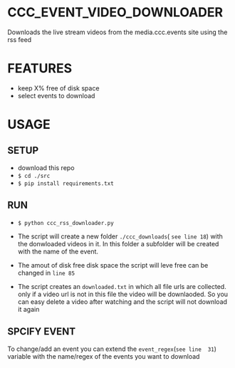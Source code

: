 # CCC_EVENT_VIDEO_DOWNLOADER
Downloads the live stream videos from the media.ccc.events site using the rss feed





# FEATURES
* keep X% free of disk space
* select events to download




# USAGE

## SETUP
* download this repo
* `$ cd ./src`
* `$ pip install requirements.txt`

## RUN

* `$ python ccc_rss_downloader.py`

* The script will create a new folder `./ccc_downloads`( `see line 18`) with the donwloaded videos in it.
In this folder a subfolder will be created with the name of the event.


* The amout of disk free disk space the script will leve free can be changed in `line 85`

* The script creates an `downloaded.txt` in which all file urls are collected. only if a video url is not in this file the video will be downlaoded. So you can easy delete a video after watching and the script will not download it again
## SPCIFY EVENT

To change/add an event you can extend the `event_regex`(`see line  31`) variable with the name/regex of the events you want to download
